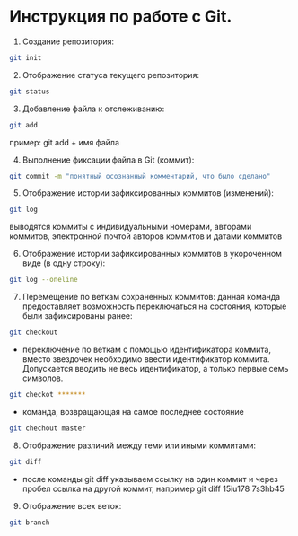 # Инструкция по работе с Git.

1. Создание репозитория:
```sh
git init
```
2. Отображение статуса текущего репозитория:
```sh
git status
```
3. Добавление файла к отслеживанию:
```sh
git add
```
пример: git add + имя файла

4. Выполнение фиксации файла в Git (коммит):
```sh
git commit -m "понятный осознанный комментарий, что было сделано"
```
5. Отображение истории зафиксированных коммитов (изменений):
```sh
git log
```
выводятся коммиты с индивидуальными номерами, авторами коммитов, электронной почтой авторов коммитов и датами коммитов

6. Отображение истории зафиксированных коммитов в укороченном виде (в одну строку):
```sh
git log --oneline
```
7. Перемещение по веткам сохраненных коммитов: данная команда предоставляет возможность переключаться на состояния, которые были зафиксированы ранее:
```sh
git checkout
```
* переключение по веткам с помощью идентификатора коммита, вместо звездочек необходимо ввести идентификатор коммита. Допускается вводить не весь идентификатор, а только первые семь символов.
```sh
git checkot *******
``` 
* команда, возвращающая на самое последнее состояние
```sh
git chechout master
```
8. Отображение различий между теми или иными коммитами:
```sh
git diff
```
* после команды git diff указываем ссылку на один коммит и через пробел ссылка на другой коммит, например git diff 15iu178 7s3hb45
9. Отображение всех веток:
```sh
git branch
```